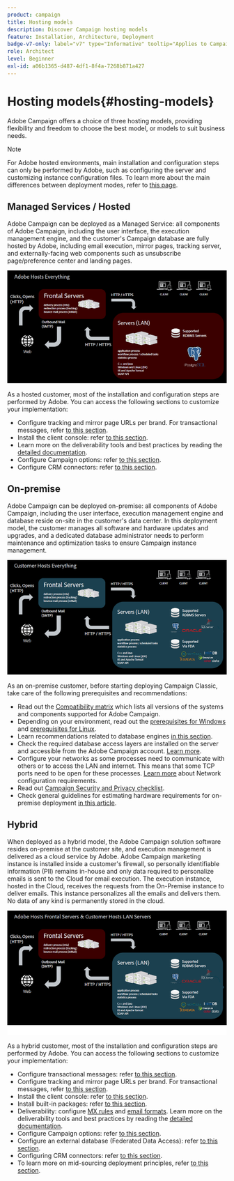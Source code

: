 ```yaml
---
product: campaign
title: Hosting models
description: Discover Campaign hosting models
feature: Installation, Architecture, Deployment
badge-v7-only: label="v7" type="Informative" tooltip="Applies to Campaign Classic v7 only"
role: Architect
level: Beginner
exl-id: a06b1365-d487-4df1-8f4a-7268b871a427
---
```

# Hosting models{#hosting-models}



Adobe Campaign offers a choice of three hosting models, providing flexibility and freedom to choose the best model, or models to suit business needs.

>[!NOTE]
>
>For Adobe hosted environments, main installation and configuration steps can only be performed by Adobe, such as configuring the server and customizing instance configuration files. To learn more about the main differences between deployment modes, refer to [this page](../../installation/using/capability-matrix.md).

## Managed Services / Hosted

Adobe Campaign can be deployed as a Managed Service: all components of Adobe Campaign, including the user interface, the execution management engine, and the customer's Campaign database are fully hosted by Adobe, including email execution, mirror pages, tracking server, and externally-facing web components such as unsubscribe page/preference center and landing pages. 

![](assets/deployment_hosted.png)

As a hosted customer, most of the installation and configuration steps are performed by Adobe. You can access the following sections to customize your implementation:

* Configure tracking and mirror page URLs per brand. For transactional messages, refer [to this section](../../message-center/using/additional-configurations.md#configuring-multibranding).
* Install the client console: refer [to this section](../../installation/using/installing-the-client-console.md).
* Learn more on the deliverability tools and best practices by reading the [detailed documentation](../../delivery/using/about-deliverability.md).
* Configure Campaign options: refer [to this section](../../installation/using/configuring-campaign-options.md).
* Configure CRM connectors: refer [to this section](../../platform/using/crm-connectors.md).

## On-premise

Adobe Campaign can be deployed on-premise: all components of Adobe Campaign, including the user interface, execution management engine and database reside on-site in the customer's data center. In this deployment model, the customer manages all software and hardware updates and upgrades, and a dedicated database administrator needs to perform maintenance and optimization tasks to ensure Campaign instance management.

![](assets/deployment_onpremise.png)

As an on-premise customer, before starting deploying Campaign Classic, take care of the following prerequisites and recommendations:

* Read out the [Compatibility matrix](../../rn/using/compatibility-matrix.md) which lists all versions of the systems and components supported for Adobe Campaign.
* Depending on your environment, read out the [prerequisites for Windows](../../installation/using/prerequisites-of-campaign-installation-in-windows.md) and [prerequisites for Linux](../../installation/using/prerequisites-of-campaign-installation-in-linux.md).
* Learn recommendations related to database engines [in this section](../../installation/using/database.md).
* Check the required database access layers are installed on the server and accessible from the Adobe Campaign account. [Learn more](../../installation/using/application-server.md).
* Configure your networks as some processes need to communicate with others or to access the LAN and internet. This means that some TCP ports need to be open for these processes. [Learn more](../../installation/using/network-configuration.md) about Network configuration requirements.
* Read out [Campaign Security and Privacy checklist](https://helpx.adobe.com/campaign/kb/acc-security.html).
* Check general guidelines for estimating hardware requirements for on-premise deployment [in this article](https://helpx.adobe.com/campaign/kb/hardware-sizing-guide.html).

## Hybrid

When deployed as a hybrid model, the Adobe Campaign solution software resides on-premise at the customer site, and execution management is delivered as a cloud service by Adobe. Adobe Campaign marketing instance is installed inside a customer's firewall, so personally identifiable information (PII) remains in-house and only data required to personalize emails is sent to the Cloud for email execution. The execution instance, hosted in the Cloud, receives the requests from the On-Premise instance to deliver emails. This instance personalizes all the emails and delivers them. No data of any kind is permanently stored in the cloud. 

![](assets/deployment_hybrid.png)

As a hybrid customer, most of the installation and configuration steps are performed by Adobe. You can access the following sections to customize your implementation:

* Configure transactional messages: refer [to this section](../../message-center/using/transactional-messaging-architecture.md).
* Configure tracking and mirror page URLs per brand. For transactional messages, refer [to this section](../../message-center/using/additional-configurations.md#configuring-multibranding).
* Install the client console: refer [to this section](../../installation/using/installing-the-client-console.md).
* Install built-in packages: refer [to this section](../../installation/using/installing-campaign-standard-packages.md).
* Deliverability: configure [MX rules](../../installation/using/email-deliverability.md#mx-configuration) and [email formats](../../installation/using/email-deliverability.md#managing-email-formats). Learn more on the deliverability tools and best practices by reading the [detailed documentation](../../delivery/using/about-deliverability.md).
* Configure Campaign options: refer [to this section](../../installation/using/configuring-campaign-options.md).
* Configure an external database (Federated Data Access): refer [to this section](../../installation/using/about-fda.md).
* Configuring CRM connectors: refer [to this section](../../platform/using/crm-connectors.md).
* To learn more on mid-sourcing deployment principles, refer [to this section](../../installation/using/mid-sourcing-deployment.md).
